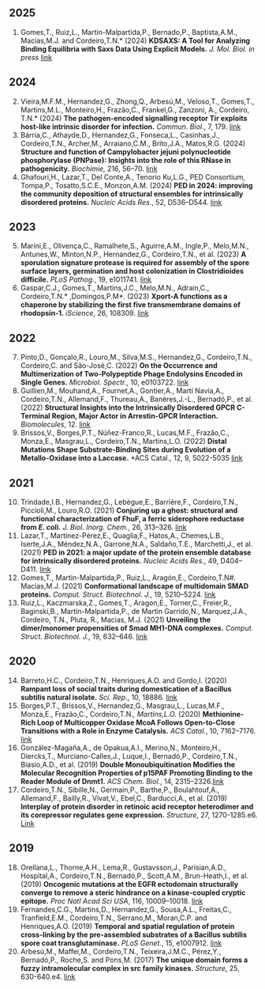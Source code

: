 ## 2025
1. Gomes,T., Ruiz,L., Martin-Malpartida,P., Bernado,P., Baptista,A.M., Macias,M.J. and Cordeiro,T.N.* (2024) **KDSAXS: A Tool for Analyzing Binding Equilibria with Saxs Data Using Explicit Models.** *J. Mol. Biol.* *in press* [link](https://doi.org/10.1016/j.jmb.2025.169103)
## 2024
2. Vieira,M.F.M., Hernandez,G., Zhong,Q., Arbesú,M., Veloso,T., Gomes,T., Martins,M.L., Monteiro,H., Frazão,C., Frankel,G., Zanzoni, A.,  Cordeiro, T.N.* (2024) **The pathogen-encoded signalling receptor Tir exploits host-like intrinsic disorder for infection.** *Commun. Biol.*, 7, 179. [link](https://doi.org/10.1038/s42003-024-05856-9)
3. Bárria,C., Athayde,D., Hernandez,G., Fonseca,L., Casinhas,J., Cordeiro,T.N., Archer,M., Arraiano,C.M., Brito,J.A., Matos,R.G. (2024) **Structure and function of Campylobacter jejuni polynucleotide phosphorylase (PNPase): Insights into the role of this RNase in pathogenicity.** *Biochimie,* 216, 56–70. [link](https://doi.org/10.1016/j.biochi.2023.10.006)
4. Ghafouri,H., Lazar,T., Del Conte,A., Tenorio Ku,L.G., PED Consortium, Tompa,P., Tosatto,S.C.E., Monzon,A.M. (2024) **PED in 2024: improving the community deposition of structural ensembles for intrinsically disordered proteins.** *Nucleic Acids Res.*, 52, D536–D544. [link](https://doi.org/10.1093/nar/gkad947)
## 2023
5. Marini,E., Olivença,C., Ramalhete,S., Aguirre,A.M., Ingle,P., Melo,M.N., Antunes,W., Minton,N.P., Hernandez,G., Cordeiro,T.N., et al. (2023) **A sporulation signature protease is required for assembly of the spore surface layers, germination and host colonization in Clostridioides difficile.** *PLoS Pathog.*, 19, e1011741. [link](https://doi.org/10.1371/journal.ppat.1011741)
6. Gaspar,C.J., Gomes,T., Martins,J.C., Melo,M.N., Adrain,C., Cordeiro,T.N.* ,Domingos,P.M*. (2023) **Xport-A functions as a chaperone by stabilizing the first five transmembrane domains of rhodopsin-1.** *iScience*, 26, 108309. [link](https://doi.org/10.1016/j.isci.2023.108309)
## 2022
7. Pinto,D., Gonçalo,R., Louro,M., Silva,M.S., Hernandez,G., Cordeiro,T.N., Cordeiro,C. and São-José,C. (2022) **On the Occurrence and Multimerization of Two-Polypeptide Phage Endolysins Encoded in Single Genes.** *Microbiol. Spectr.*, 10, e0103722. [link](https://doi.org/10.1128/spectrum.01037-22)
8. Guillien,M., Mouhand,A., Fournet,A., Gontier,A., Martí Navia,A., Cordeiro,T.N., Allemand,F., Thureau,A., Banères,J.-L., Bernadó,P., et al. (2022) **Structural Insights into the Intrinsically Disordered GPCR C-Terminal Region, Major Actor in Arrestin-GPCR Interaction.** *Biomolecules*, 12. [link](https://doi.org/10.3390/biom12050617)
9. Brissos,V., Borges,P.T., Núñez-Franco,R., Lucas,M.F., Frazão,C., Monza,E., Masgrau,L., Cordeiro,T.N., Martins,L.O. (2022) **Distal Mutations Shape Substrate-Binding Sites during Evolution of a Metallo-Oxidase into a Laccase.** *ACS Catal., 12, 9, 5022-5035 [link](https://doi.org/10.1021/acscatal.2c00336)
## 2021
10. Trindade,I.B., Hernandez,G., Lebègue,E., Barrière,F., Cordeiro,T.N., Piccioli,M., Louro,R.O. (2021) **Conjuring up a ghost: structural and functional characterization of FhuF, a ferric siderophore reductase from *E. coli.*** *J. Biol. Inorg. Chem.*, 26, 313–326. [link](https://doi.org/10.1007/s00775-021-01854-y)
11. Lazar,T., Martínez-Pérez,E., Quaglia,F., Hatos,A., Chemes,L.B., Iserte,J.A., Méndez,N.A., Garrone,N.A., Saldaño,T.E., Marchetti,J., et al. (2021) **PED in 2021: a major update of the protein ensemble database for intrinsically disordered proteins.** *Nucleic Acids Res.*, 49, D404–D411. [link](https://doi.org/10.1093/nar/gkaa1021)
12. Gomes,T., Martin-Malpartida,P., Ruiz,L., Aragón,E., Cordeiro,T.N#. Macias,M.J. (2021) **Conformational landscape of multidomain SMAD proteins.** *Comput. Struct. Biotechnol. J.*, 19, 5210–5224. [link](https://doi.org/10.1016/j.csbj.2021.09.009)
13. Ruiz,L., Kaczmarska,Z., Gomes,T., Aragon,E., Torner,C., Freier,R., Baginski,B., Martin-Malpartida,P., de Martin Garrido,N., Marquez,J.A., Cordeiro, T.N., Pluta, R., Macias, M.J. (2021) **Unveiling the dimer/monomer propensities of Smad MH1-DNA complexes.** *Comput. Struct. Biotechnol. J.*, 19, 632–646. [link](https://doi.org/10.1016/j.csbj.2020.12.044)
## 2020
14. Barreto,H.C., Cordeiro,T.N., Henriques,A.O. and Gordo,I. (2020) **Rampant loss of social traits during domestication of a Bacillus subtilis natural isolate.** *Sci. Rep.*, 10, 18886. [link](https://doi.org/10.1038/s41598-020-76017-1)
15. Borges,P.T., Brissos,V., Hernandez,G., Masgrau,L., Lucas,M.F., Monza,E., Frazão,C., Cordeiro,T.N.*, Martins,L.O.* (2020) **Methionine-Rich Loop of Multicopper Oxidase McoA Follows Open-to-Close Transitions with a Role in Enzyme Catalysis.** *ACS Catal.*, 10, 7162–7176. [link](https://doi.org/10.1021/acscatal.0c01623)
16. González-Magaña,A., de Opakua,A.I., Merino,N., Monteiro,H., Diercks,T., Murciano-Calles,J., Luque,I., Bernadó,P., Cordeiro,T.N., Biasio,A.D., et al. (2019) **Double Monoubiquitination Modifies the Molecular Recognition Properties of p15PAF Promoting Binding to the Reader Module of Dnmt1.** *ACS Chem. Biol.*, 14, 2315–2326.[link](https://doi.org/10.1021/acschembio.9b00679)
17. Cordeiro,T.N., Sibille,N., Germain,P., Barthe,P., Boulahtouf,A., Allemand,F., Bailly,R., Vivat,V., Ebel,C., Barducci,A., et al. (2019) **Interplay of protein disorder in retinoic acid receptor heterodimer and its corepressor regulates gene expression.** *Structure*, 27, 1270-1285.e6. [Link](https://doi.org/10.1016/j.str.2019.05.001)
## 2019
18. Orellana,L., Thorne,A.H., Lema,R., Gustavsson,J., Parisian,A.D., Hospital,A., Cordeiro,T.N., Bernadó,P., Scott,A.M., Brun-Heath,I., et al. (2019) **Oncogenic mutations at the EGFR ectodomain structurally converge to remove a steric hindrance on a kinase-coupled cryptic epitope.** *Proc Natl Acad Sci USA*, 116, 10009–10018. [link](https://doi.org/10.1073/pnas.1821442116)
19. Fernandes,C.G., Martins,D., Hernandez,G., Sousa,A.L., Freitas,C., Tranfield,E.M., Cordeiro,T.N., Serrano,M., Moran,C.P. and Henriques,A.O. (2019) **Temporal and spatial regulation of protein cross-linking by the pre-assembled substrates of a Bacillus subtilis spore coat transglutaminase.** *PLoS Genet.*, 15, e1007912. [link](https://doi.org/10.1371/journal.pgen.1007912)
20. Arbesú,M., Maffei,M., Cordeiro,T.N., Teixeira,J.M.C., Pérez,Y., Bernadó,P., Roche,S. and Pons,M. (2017) **The unique domain forms a fuzzy intramolecular complex in src family kinases.** *Structure*, 25, 630-640.e4. [link](https://doi.org/10.1016/j.str.2017.02.011)
